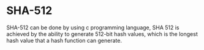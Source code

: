 # SHA-512
SHA-512 can be done by using c programming language, SHA 512 is achieved by the ability to generate 512-bit hash values, which is the longest hash value that a hash function can generate.
